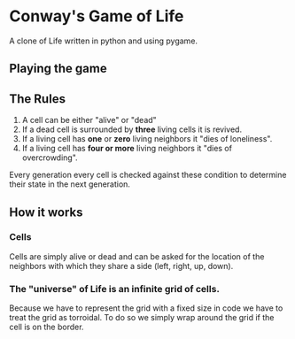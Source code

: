 # Conway's Game of Life

A clone of Life written in python and using pygame.

## Playing the game



## The Rules

1. A cell can be either "alive" or "dead"
2. If a dead cell is surrounded by **three** living cells it is revived.
3. If a living cell has **one** or **zero** living neighbors it "dies of loneliness".
4. If a living cell has **four or more** living neighbors it "dies of overcrowding".

Every generation every cell is checked against these condition to determine their state in the next generation.

## How it works

### Cells

Cells are simply alive or dead and can be asked for the location of the neighbors with which they share a side (left, right, up, down).

### The "universe" of Life is an infinite grid of cells.

Because we have to represent the grid with a fixed size in code we have to treat the grid as torroidal. To do so we simply wrap around the grid if the cell is on the border.



